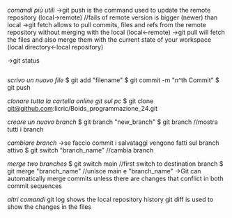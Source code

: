 *comandi più utili*
->git push is the command used to update the remote
repository (local->remote)  //fails of remote version is bigger (newer) than local
->git fetch allows to pull commits, files and refs from the
remote repository without merging with the local (local<-remote)
->git pull will fetch the files and also merge them with the
current state of your workspace (local directory<-local repository)

->git status 

![]() 

*scrivo un nuovo file*
$ git add "filename"
$ git commit -m "n^th Commit"
$ git push

*clonare tutta la cartella online git sul pc*
$ git clone git@github.com:licric/Boids_programmazione_24.git

*creare un nuovo branch*
$ git branch "new_branch"
$ git branch                   //mostra tutti i branch

*cambiare branch*
->se faccio commit i salvataggi vengono fatti sul branch attivo
$ git switch "branch_name"     //cambia branch

*merge two branches*
$ git switch main            //first switch to destination branch
$ git merge "branch_name"    //unisce main e "branch_name"
->Git can automatically merge commits unless there are changes
that conflict in both commit sequences

*altri comandi*
git log shows the local repository history
git diff is used to show the changes in the files
